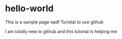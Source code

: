 # hello-world
This is a sample page
sadf
Turotial to use github

I am totally new to github and this tutorial is helping me
